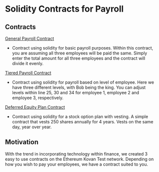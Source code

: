 # Solidity Contracts for Payroll

[](Pictures/digital_shaking_hands.jpeg)

## Contracts

[General Payroll Contract](Code/AssociateProfitSplitter.sol)

- Contract using solidity for basic payroll purposes. Within this contract, you are assuming all three employees will be paid the same. Simply enter the total amount for all three employees and the contract will divide it evenly.

[Tiered Payroll Contract](Code/TieredProfitSplitter.sol)

- Contract using solidity for payroll based on level of employee. Here we have three different levels, with Bob being the king. You can adjust levels within line 25, 30 and 34 for employee 1, employee 2 and employee 3, respectively. 

[Deferred Equity Plan Contract](Code/DeferredEquityPlan.sol)

- Contract using solidity for a stock option plan with vesting. A simple contract that vests 250 shares annually for 4 years. Vests on the same day, year over year. 

## Motivation

With the trend in incorporating technology within finance, we created 3 easy to use contracts on the Ethereum Kovan Test network. Depending on how you wish to pay your employees, we have a contract suited to you. 